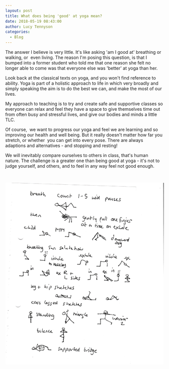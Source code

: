 ```yaml
---
layout: post
title: What does being 'good' at yoga mean?
date: 2018-05-19 08:43:00
author: Lucy Tennyson
categories:
  - Blog
---
```


The answer I believe is very little. It's like asking 'am I good at' breathing or walking, or  even living. The reason I'm posing this question, is that I bumped into a former student who told me that one reason she felt no longer able to come was that everyone else was 'better' at yoga than her.

Look back at the classical texts on yoga, and you won't find reference to ability. Yoga is part of a holistic approach to life in which very broadly and simply speaking the aim is to do the best we can, and make the most of our lives.

My approach to teaching is to try and create safe and supportive classes so everyone can relax and feel they have a space to give themselves time out from often busy and stressful lives, and give our bodies and minds a little TLC. 

Of course,  we want to progress our yoga and feel we are learning and so improving our health and well being. But it really doesn't matter how far you stretch, or whether  you can get into every pose. There are always adaptions and alternatives - and stopping and resting!

We will inevitably compare ourselves to others in class, that's human nature. The challenge is a greater one than being good at yoga - it's not to judge yourself, and others, and to feel in any way feel not good enough.

 

![](/uploads/yogablog18may-2.jpg)